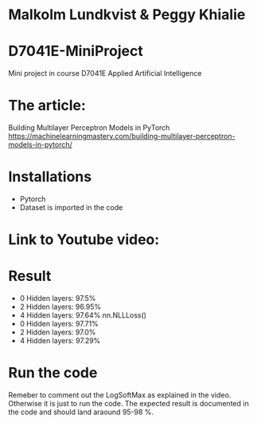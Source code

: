 # Malkolm Lundkvist & Peggy Khialie

# D7041E-MiniProject
Mini project in course D7041E Applied Artificial Intelligence


# The article: 
Building Multilayer Perceptron Models in PyTorch
https://machinelearningmastery.com/building-multilayer-perceptron-models-in-pytorch/

# Installations
- Pytorch
- Dataset is imported in the code

# Link to Youtube video: 


# Result
- 0 Hidden layers: 97.5% 
- 2 Hidden layers: 96.95%
- 4 Hidden layers: 97.64% 
nn.NLLLoss()
- 0 Hidden layers: 97.71% 
- 2 Hidden layers: 97.0%
- 4 Hidden layers: 97.29%

# Run the code
Remeber to comment out the LogSoftMax as explained in the video. Otherwise it is just to run the code. The expected result is documented in the code and should land araound 95-98 %. 
